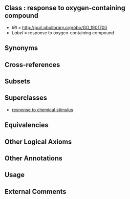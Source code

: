 
## Class : response to oxygen-containing compound

 * *IRI* = http://purl.obolibrary.org/obo/GO_1901700
 * *Label* = response to oxygen-containing compound

## Synonyms


## Cross-references


## Subsets


## Superclasses

 * [response to chemical stimulus](../../GO/21/GO_0042221.md)

## Equivalencies


## Other Logical Axioms


## Other Annotations


## Usage


## External Comments


